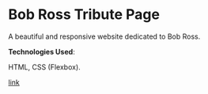 # Bob Ross Tribute Page
A beautiful and responsive website dedicated to Bob Ross. 

**Technologies Used**: 

HTML, CSS (Flexbox). 

[link](https://ma86.github.io/BobRossTributePage/index.html)
